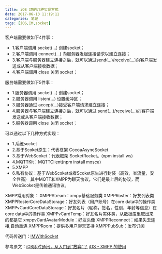 ```yaml
---
title: iOS IM的几种实现方式
date: 2017-06-13 11:19:11
categories: 笔记
tags: [iOS,IM,socket]
---
```


客户端需要做如下4件事：
* 1.客户端调用 socket(...) 创建socket；
* 2.客户端调用 connect(...) 向服务器发起连接请求以建立连接；
* 3.客户端与服务器建立连接之后，就可以通过send(...)/receive(...)向客户端发送或从客户端接收数据；
* 4.客户端调用 close 关闭 socket；
<!--more-->

服务端需要做如下5件事：
* 1.服务器调用 socket(...) 创建socket；
* 2.服务器调用 listen(...) 设置缓冲区；
* 3.服务器通过 accept(...)接受客户端请求建立连接；
* 4.服务器与客户端建立连接之后，就可以通过 send(...)/receive(...)向客户端发送或从客户端接收数据；
* 5.服务器调用 close 关闭 socket；

可以通过以下几种方式实现：
* 1.系统socket
* 2.基于Scoket原生：代表框架 CocoaAsyncSocket
* 3.基于WebScoket：代表框架 SocketRocket。(npm install ws)
* 4.MQTTKit：MQTTClient(npm install mosca)
* 5.XMPP
* 6.私有协议：基于WebScoket或者Scoket原生进行封装（高效，省流量，安全性高）
其中MQTT和XMPP为聊天协议，它们是最上层的协议，而WebScoket是传输通讯协议。

XMPP常用对象：
XMPPStream：xmpp基础服务类
XMPPRoster：好友列表类
XMPPRosterCoreDataStorage：好友列表（用户账号）在core data中的操作类
XMPPvCardCoreDataStorage：好友名片（昵称，签名，性别，年龄等信息）在core data中的操作类
XMPPvCardTemp：好友名片实体类，从数据库里取出来的都是它
xmppvCardAvatarModule：好友头像
XMPPReconnect：如果失去连接,自动重连
XMPPRoom：提供多用户聊天支持
XMPPPubSub：发布订阅

代码传送门：[IMWithSocket](https://github.com/guchunli/IMWithSocket)

参考原文：[iOS即时通讯，从入门到“放弃”？](http://www.cocoachina.com/ios/20170110/18544.html)
[iOS - XMPP 的使用](http://www.cnblogs.com/QianChia/p/6411914.html#_label3)

